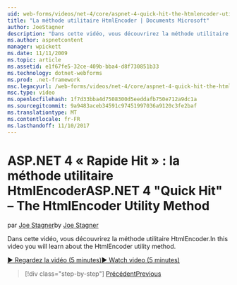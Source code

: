 ```yaml
---
uid: web-forms/videos/net-4/core/aspnet-4-quick-hit-the-htmlencoder-utility-method
title: "La méthode utilitaire HtmlEncoder | Documents Microsoft"
author: JoeStagner
description: "Dans cette vidéo, vous découvrirez la méthode utilitaire HtmlEncoder."
ms.author: aspnetcontent
manager: wpickett
ms.date: 11/11/2009
ms.topic: article
ms.assetid: e1f67fe5-32ce-409b-bba4-d8f730851b33
ms.technology: dotnet-webforms
ms.prod: .net-framework
msc.legacyurl: /web-forms/videos/net-4/core/aspnet-4-quick-hit-the-htmlencoder-utility-method
msc.type: video
ms.openlocfilehash: 1f7d33bba4d7508300d5eeddafb750e712a9dc1a
ms.sourcegitcommit: 9a9483aceb34591c97451997036a9120c3fe2baf
ms.translationtype: MT
ms.contentlocale: fr-FR
ms.lasthandoff: 11/10/2017
---
```

<a name="aspnet-4-quick-hit--the-htmlencoder-utility-method"></a><span data-ttu-id="eb9ce-103">ASP.NET 4 « Rapide Hit » : la méthode utilitaire HtmlEncoder</span><span class="sxs-lookup"><span data-stu-id="eb9ce-103">ASP.NET 4 "Quick Hit" – The HtmlEncoder Utility Method</span></span>
====================
<span data-ttu-id="eb9ce-104">par [Joe Stagner](https://github.com/JoeStagner)</span><span class="sxs-lookup"><span data-stu-id="eb9ce-104">by [Joe Stagner](https://github.com/JoeStagner)</span></span>

<span data-ttu-id="eb9ce-105">Dans cette vidéo, vous découvrirez la méthode utilitaire HtmlEncoder.</span><span class="sxs-lookup"><span data-stu-id="eb9ce-105">In this video you will learn about the HtmlEncoder utility method.</span></span>

[<span data-ttu-id="eb9ce-106">&#9654; Regardez la vidéo (5 minutes)</span><span class="sxs-lookup"><span data-stu-id="eb9ce-106">&#9654; Watch video (5 minutes)</span></span>](https://channel9.msdn.com/Blogs/ASP-NET-Site-Videos/aspnet-4-quick-hit-the-htmlencoder-utility-method)

>[!div class="step-by-step"]
[<span data-ttu-id="eb9ce-107">Précédent</span><span class="sxs-lookup"><span data-stu-id="eb9ce-107">Previous</span></span>](aspnet-4-quick-hit-predictable-client-ids.md)
